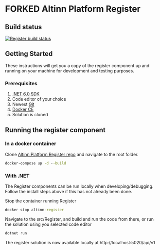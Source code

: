 # FORKED Altinn Platform Register

## Build status
[![Register build status](https://dev.azure.com/brreg/altinn-studio/_apis/build/status/altinn-platform/register-master?label=platform/register)](https://dev.azure.com/brreg/altinn-studio/_build/latest?definitionId=35)


## Getting Started

These instructions will get you a copy of the register component up and running on your machine for development and testing purposes.

### Prerequisites

1. [.NET 6.0 SDK](https://dotnet.microsoft.com/download/dotnet/6.0)
2. Code editor of your choice
3. Newest [Git](https://git-scm.com/downloads)
4. [Docker CE](https://www.docker.com/get-docker)
5. Solution is cloned


## Running the register component

### In a docker container

Clone [Altinn Platform Register repo](https://github.com/Altinn/altinn-register) and navigate to the root folder.

```cmd
docker-compose up -d --build
```

### With .NET

The Register components can be run locally when developing/debugging. Follow the install steps above if this has not already been done.

Stop the container running Register

```cmd
docker stop altinn-register
```

Navigate to the src/Register, and build and run the code from there, or run the solution using you selected code editor

```cmd
dotnet run
```

The register solution is now available locally at http://localhost:5020/api/v1
